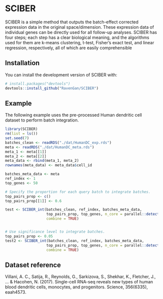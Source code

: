 
<!-- README.md is generated from README.Rmd. Please edit that file -->

# SCIBER

<!-- badges: start -->
<!-- badges: end -->

SCIBER is a simple method that outputs the batch-effect corrected
expression data in the original space/dimension. These expression data
of individual genes can be directly used for all follow-up analyses.
SCIBER has four steps; each step has a clear biological meaning, and the
algorithms used for them are k-means clustering, t-test, Fisher’s exact
test, and linear regression, respectively, all of which are easily
comprehensible

## Installation

You can install the development version of SCIBER with:

``` r
# install.packages("devtools")
devtools::install_github("RavenGan/SCIBER")
```

## Example

The following example uses the pre-processed Human dendritic cell
dataset to perform batch integration.

``` r
library(SCIBER)
rm(list = ls())
set.seed(7)
batches_clean <- readRDS("./dat/HumanDC_exp.rds")
meta <- readRDS("./dat/HumanDC_meta.rds")
meta_1 <- meta[[1]]
meta_2 <- meta[[2]]
meta_data <- rbind(meta_1, meta_2)
rownames(meta_data) <- meta_data$cell_id

batches_meta_data <- meta
ref_index <- 1
top_genes <- 50

# Specify the proportion for each query batch to integrate batches.
top_pairs_prop <- c()
top_pairs_prop[[1]] <- 0.6

test <- SCIBER_int(batches_clean, ref_index, batches_meta_data,
                   top_pairs_prop, top_genes, n_core = parallel::detectCores(),
                   combine = TRUE)


# Use significance level to integrate batches.
top_pairs_prop <- 0.05
test2 <- SCIBER_int(batches_clean, ref_index, batches_meta_data,
                   top_pairs_prop, top_genes, n_core = parallel::detectCores(),
                   combine = TRUE)
```

## Dataset reference

Villani, A. C., Satija, R., Reynolds, G., Sarkizova, S., Shekhar, K.,
Fletcher, J., … & Hacohen, N. (2017). Single-cell RNA-seq reveals new
types of human blood dendritic cells, monocytes, and progenitors.
Science, 356(6335), eaah4573.

<!-- What is special about using `README.Rmd` instead of just `README.md`? You can include R chunks like so: -->
<!-- ```{r cars} -->
<!-- summary(cars) -->
<!-- ``` -->
<!-- You'll still need to render `README.Rmd` regularly, to keep `README.md` up-to-date. `devtools::build_readme()` is handy for this. You could also use GitHub Actions to re-render `README.Rmd` every time you push. An example workflow can be found here: <https://github.com/r-lib/actions/tree/v1/examples>. -->
<!-- You can also embed plots, for example: -->
<!-- ```{r pressure, echo = FALSE} -->
<!-- plot(pressure) -->
<!-- ``` -->
<!-- In that case, don't forget to commit and push the resulting figure files, so they display on GitHub and CRAN. -->
